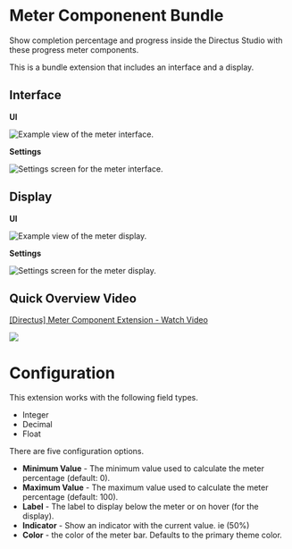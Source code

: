 # Meter Componenent Bundle

Show completion percentage and progress inside the Directus Studio with these progress meter components.

This is a bundle extension that includes an interface and a display.

## Interface

**UI**

![Example view of the meter interface.](https://raw.githubusercontent.com/directus-labs/extension-meter-component/main/docs/interface-example.png)


**Settings**

![Settings screen for the meter interface.](https://raw.githubusercontent.com/directus-labs/extension-meter-component/main/docs/interface-settings.png)


## Display

**UI**

![Example view of the meter display.](https://raw.githubusercontent.com/directus-labs/extension-meter-component/main/docs/display-example.png)


**Settings**

![Settings screen for the meter display.](https://raw.githubusercontent.com/directus-labs/extension-meter-component/main/docs/display-settings.png)


## Quick Overview Video

<div>
    <a href="https://www.loom.com/share/16453b5730f04be4b4e5d85ac42a6197" target="_blank">
      <p>[Directus] Meter Component Extension - Watch Video</p>
    </a>
    <a href="https://www.loom.com/share/16453b5730f04be4b4e5d85ac42a6197" target="_blank">
      <img style="max-width:450px;" src="https://cdn.loom.com/sessions/thumbnails/16453b5730f04be4b4e5d85ac42a6197-with-play.gif">
    </a>
</div>


# Configuration

This extension works with the following field types.

- Integer
- Decimal
- Float

There are five configuration options.

- **Minimum Value** - The minimum value used to calculate the meter percentage (default: 0).
- **Maximum Value** - The maximum value used to calculate the meter percentage (default: 100).
- **Label** - The label to display below the meter or on hover (for the display).
- **Indicator** - Show an indicator with the current value. ie (50%)
- **Color** - the color of the meter bar. Defaults to the primary theme color.
